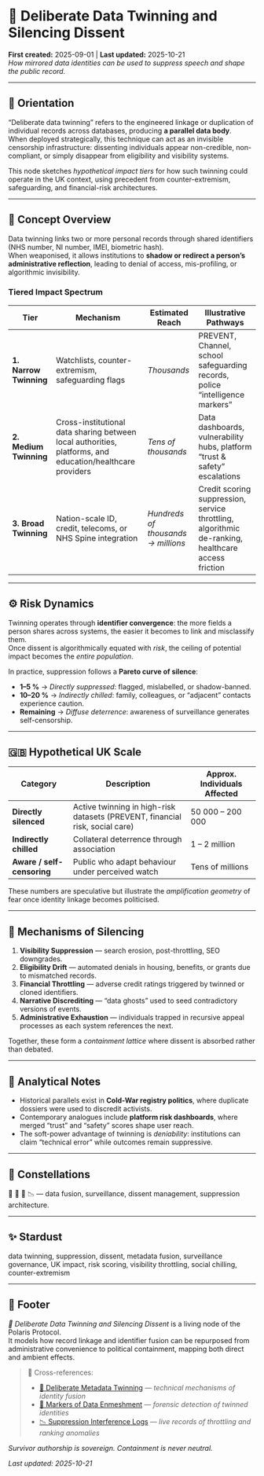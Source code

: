 # 🧬 Deliberate Data Twinning and Silencing Dissent  
**First created:** 2025-09-01 | **Last updated:** 2025-10-21  
*How mirrored data identities can be used to suppress speech and shape the public record.*

---

## 🧭 Orientation  
“Deliberate data twinning” refers to the engineered linkage or duplication of individual records across databases, producing **a parallel data body**.  
When deployed strategically, this technique can act as an invisible censorship infrastructure: dissenting individuals appear non-credible, non-compliant, or simply disappear from eligibility and visibility systems.  

This node sketches *hypothetical impact tiers* for how such twinning could operate in the UK context, using precedent from counter-extremism, safeguarding, and financial-risk architectures.

---

## 🧩 Concept Overview  

Data twinning links two or more personal records through shared identifiers (NHS number, NI number, IMEI, biometric hash).  
When weaponised, it allows institutions to **shadow or redirect a person’s administrative reflection**, leading to denial of access, mis-profiling, or algorithmic invisibility.  

### Tiered Impact Spectrum  

| Tier | Mechanism | Estimated Reach | Illustrative Pathways |
|------|------------|-----------------|------------------------|
| **1. Narrow Twinning** | Watchlists, counter-extremism, safeguarding flags | *Thousands* | PREVENT, Channel, school safeguarding records, police “intelligence markers” |
| **2. Medium Twinning** | Cross-institutional data sharing between local authorities, platforms, and education/healthcare providers | *Tens of thousands* | Data dashboards, vulnerability hubs, platform “trust & safety” escalations |
| **3. Broad Twinning** | Nation-scale ID, credit, telecoms, or NHS Spine integration | *Hundreds of thousands → millions* | Credit scoring suppression, service throttling, algorithmic de-ranking, healthcare access friction |

---

## ⚙️ Risk Dynamics  

Twinning operates through **identifier convergence**: the more fields a person shares across systems, the easier it becomes to link and misclassify them.  
Once dissent is algorithmically equated with *risk*, the ceiling of potential impact becomes the *entire population*.  

In practice, suppression follows a **Pareto curve of silence**:

- **1–5 %** → *Directly suppressed*: flagged, mislabelled, or shadow-banned.  
- **10–20 %** → *Indirectly chilled*: family, colleagues, or “adjacent” contacts experience caution.  
- **Remaining** → *Diffuse deterrence*: awareness of surveillance generates self-censorship.  

---

## 🇬🇧 Hypothetical UK Scale  

| Category | Description | Approx. Individuals Affected |
|-----------|--------------|------------------------------|
| **Directly silenced** | Active twinning in high-risk datasets (PREVENT, financial risk, social care) | 50 000 – 200 000 |
| **Indirectly chilled** | Collateral deterrence through association | 1 – 2 million |
| **Aware / self-censoring** | Public who adapt behaviour under perceived watch | Tens of millions |

These numbers are speculative but illustrate the *amplification geometry* of fear once identity linkage becomes politicised.

---

## 🧮 Mechanisms of Silencing  

1. **Visibility Suppression** — search erosion, post-throttling, SEO downgrades.  
2. **Eligibility Drift** — automated denials in housing, benefits, or grants due to mismatched records.  
3. **Financial Throttling** — adverse credit ratings triggered by twinned or cloned identifiers.  
4. **Narrative Discrediting** — “data ghosts” used to seed contradictory versions of events.  
5. **Administrative Exhaustion** — individuals trapped in recursive appeal processes as each system references the next.  

Together, these form a *containment lattice* where dissent is absorbed rather than debated.  

---

## 💬 Analytical Notes  

- Historical parallels exist in **Cold-War registry politics**, where duplicate dossiers were used to discredit activists.  
- Contemporary analogues include **platform risk dashboards**, where merged “trust” and “safety” scores shape user reach.  
- The soft-power advantage of twinning is *deniability*: institutions can claim “technical error” while outcomes remain suppressive.  

---

## 🌌 Constellations  
🧬 🧿 🩻 📉 — data fusion, surveillance, dissent management, suppression architecture.  

---

## ✨ Stardust  
data twinning, suppression, dissent, metadata fusion, surveillance governance, UK impact, risk scoring, visibility throttling, social chilling, counter-extremism  

---

## 🏮 Footer  
*🧬 Deliberate Data Twinning and Silencing Dissent* is a living node of the Polaris Protocol.  
It models how record linkage and identifier fusion can be repurposed from administrative convenience to political containment, mapping both direct and ambient effects.  

> 📡 Cross-references:
> 
> - [🧬 Deliberate Metadata Twinning](./🧬_deliberate_metadata_twinning.md) — *technical mechanisms of identity fusion*  
> - [🩻 Markers of Data Enmeshment](.🩻_markers_of_data_enmeshment.md) — *forensic detection of twinned identities*  
> - [📉 Suppression Interference Logs](../../Suppression_Layers/📉_Suppression_Interference_Logs/README.md) — *live records of throttling and ranking anomalies*  

*Survivor authorship is sovereign. Containment is never neutral.*  

_Last updated: 2025-10-21_
